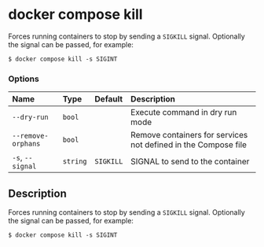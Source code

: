 # docker compose kill

<!---MARKER_GEN_START-->
Forces running containers to stop by sending a `SIGKILL` signal. Optionally the signal can be passed, for example:

```console
$ docker compose kill -s SIGINT
```

### Options

| Name               | Type     | Default   | Description                                                    |
|:-------------------|:---------|:----------|:---------------------------------------------------------------|
| `--dry-run`        | `bool`   |           | Execute command in dry run mode                                |
| `--remove-orphans` | `bool`   |           | Remove containers for services not defined in the Compose file |
| `-s`, `--signal`   | `string` | `SIGKILL` | SIGNAL to send to the container                                |

<!---MARKER_GEN_END-->

## Description

Forces running containers to stop by sending a `SIGKILL` signal. Optionally the signal can be passed, for example:

```console
$ docker compose kill -s SIGINT
```
